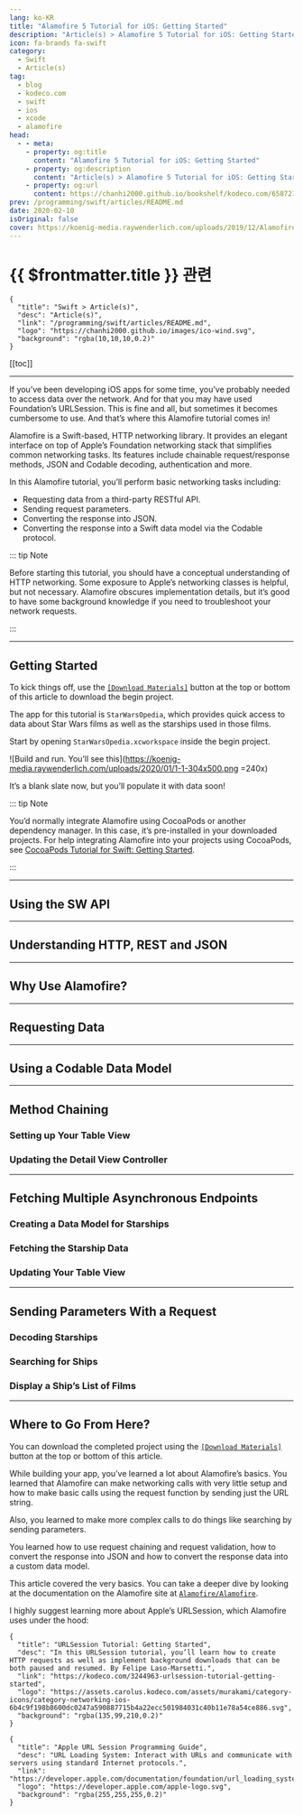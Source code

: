 ```yaml
---
lang: ko-KR
title: "Alamofire 5 Tutorial for iOS: Getting Started"
description: "Article(s) > Alamofire 5 Tutorial for iOS: Getting Started"
icon: fa-brands fa-swift
category:
  - Swift
  - Article(s)
tag: 
  - blog
  - kodeco.com
  - swift
  - ios
  - xcode
  - alamofire
head:
  - - meta:
    - property: og:title
      content: "Alamofire 5 Tutorial for iOS: Getting Started"
    - property: og:description
      content: "Article(s) > Alamofire 5 Tutorial for iOS: Getting Started"
    - property: og:url
      content: https://chanhi2000.github.io/bookshelf/kodeco.com/6587213-alamofire-5-tutorial-for-ios-getting-started.html
prev: /programming/swift/articles/README.md
date: 2020-02-10
isOriginal: false
cover: https://koenig-media.raywenderlich.com/uploads/2019/12/AlamofireGettingStarted-twitter.png
---
```


# {{ $frontmatter.title }} 관련

```component VPCard
{
  "title": "Swift > Article(s)",
  "desc": "Article(s)",
  "link": "/programming/swift/articles/README.md",
  "logo": "https://chanhi2000.github.io/images/ico-wind.svg",
  "background": "rgba(10,10,10,0.2)"
}
```

[[toc]]

---

<SiteInfo
  name="Alamofire 5 Tutorial for iOS: Getting Started"
  desc="In this Alamofire tutorial, you’ll build an iOS companion app to perform networking tasks, send request parameters, decode/encode responses and more."
  url="https://kodeco.com/6587213-alamofire-5-tutorial-for-ios-getting-started"
  logo="https://assets.carolus.kodeco.com/assets/murakami/category-icons/category-networking-ios-6b4c9f198b8600dc0247a590887715b4a22ecc501984031c40b11e78a54ce886.svg"
  preview="https://koenig-media.raywenderlich.com/uploads/2019/12/AlamofireGettingStarted-twitter.png"/>

If you’ve been developing iOS apps for some time, you’ve probably needed to access data over the network. And for that you may have used Foundation’s URLSession. This is fine and all, but sometimes it becomes cumbersome to use. And that’s where this Alamofire tutorial comes in!

Alamofire is a Swift-based, HTTP networking library. It provides an elegant interface on top of Apple’s Foundation networking stack that simplifies common networking tasks. Its features include chainable request/response methods, JSON and Codable decoding, authentication and more.

In this Alamofire tutorial, you’ll perform basic networking tasks including:

- Requesting data from a third-party RESTful API.
- Sending request parameters.
- Converting the response into JSON.
- Converting the response into a Swift data model via the Codable protocol.

::: tip Note

Before starting this tutorial, you should have a conceptual understanding of HTTP networking. Some exposure to Apple’s networking classes is helpful, but not necessary. Alamofire obscures implementation details, but it’s good to have some background knowledge if you need to troubleshoot your network requests.

:::

---

## Getting Started

To kick things off, use the [<FontIcon icon="fas fa-download"/>`[Download Materials]`][download-material] button at the top or bottom of this article to download the begin project.

The app for this tutorial is `StarWarsOpedia`, which provides quick access to data about Star Wars films as well as the starships used in those films.

Start by opening <FontIcon icon="fas fa-file-lines"/>`StarWarsOpedia.xcworkspace` inside the begin project.

![Build and run. You’ll see this](https://koenig-media.raywenderlich.com/uploads/2020/01/1-1-304x500.png =240x)

It’s a blank slate now, but you’ll populate it with data soon!

::: tip Note

You’d normally integrate Alamofire using CocoaPods or another dependency manager. In this case, it’s pre-installed in your downloaded projects. For help integrating Alamofire into your projects using CocoaPods, see [CocoaPods Tutorial for Swift: Getting Started](https://kodeco.com/7076593-cocoapods-tutorial-for-swift-getting-started).

:::

---

## Using the SW API

<!-- TODO: 작성 -->

---

## Understanding HTTP, REST and JSON

---

## Why Use Alamofire?

---

## Requesting Data

---

## Using a Codable Data Model

---

## Method Chaining

### Setting up Your Table View

### Updating the Detail View Controller

---

## Fetching Multiple Asynchronous Endpoints

### Creating a Data Model for Starships

### Fetching the Starship Data

### Updating Your Table View

---

## Sending Parameters With a Request

### Decoding Starships

### Searching for Ships

### Display a Ship’s List of Films

---

## Where to Go From Here?

You can download the completed project using the [<FontIcon icon="fas fa-download"/>`[Download Materials]`][download-material] button at the top or bottom of this article.

While building your app, you’ve learned a lot about Alamofire’s basics. You learned that Alamofire can make networking calls with very little setup and how to make basic calls using the request function by sending just the URL string.

Also, you learned to make more complex calls to do things like searching by sending parameters.

You learned how to use request chaining and request validation, how to convert the response into JSON and how to convert the response data into a custom data model.

This article covered the very basics. You can take a deeper dive by looking at the documentation on the Alamofire site at [<FontIcon icon="iconfont icon-github"/>`Alamofire/Alamofire`](https://github.com/Alamofire/Alamofire).

I highly suggest learning more about Apple’s URLSession, which Alamofire uses under the hood:

```component VPCard
{
  "title": "URLSession Tutorial: Getting Started",
  "desc": "In this URLSession tutorial, you’ll learn how to create HTTP requests as well as implement background downloads that can be both paused and resumed. By Felipe Laso-Marsetti.",
  "link": "https://kodeco.com/3244963-urlsession-tutorial-getting-started",
  "logo": "https://assets.carolus.kodeco.com/assets/murakami/category-icons/category-networking-ios-6b4c9f198b8600dc0247a590887715b4a22ecc501984031c40b11e78a54ce886.svg",
  "background": "rgba(135,99,210,0.2)"
}
```

```component VPCard
{
  "title": "Apple URL Session Programming Guide",
  "desc": "URL Loading System: Interact with URLs and communicate with servers using standard Internet protocols.",
  "link": "https://developer.apple.com/documentation/foundation/url_loading_system",
  "logo": "https://developer.apple.com/apple-logo.svg",
  "background": "rgba(255,255,255,0.2)"
}
```


[download-material]: https://koenig-media.raywenderlich.com/uploads/2020/02/StarWarsOpedia.zip